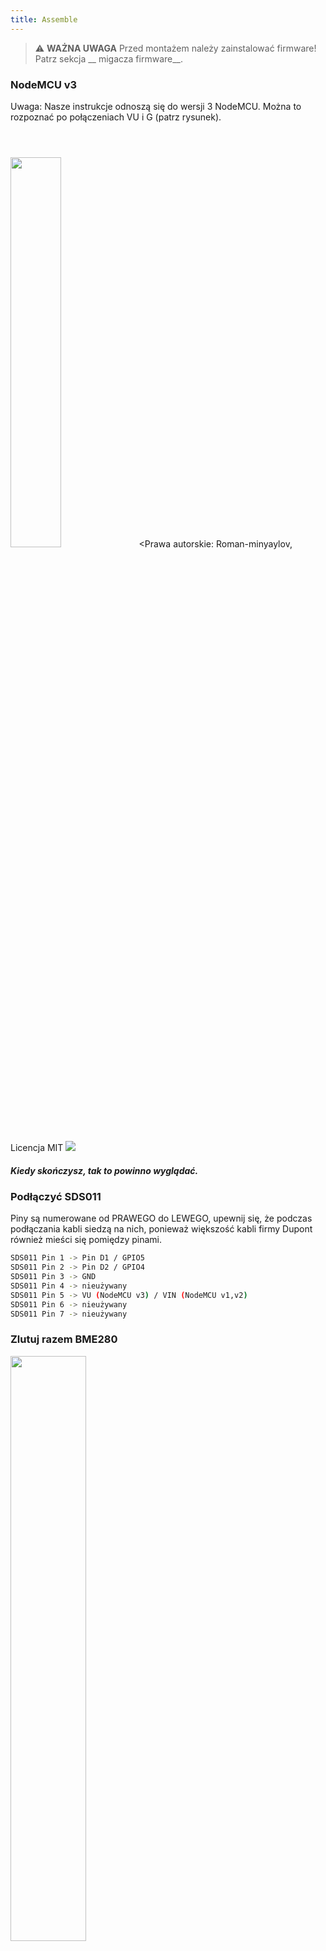 ```yaml
---
title: Assemble
---
```


> ⚠️ **WAŻNA UWAGA**
Przed montażem należy zainstalować firmware!
Patrz sekcja __ migacza firmware__.

### NodeMCU v3
Uwaga: Nasze instrukcje odnoszą się do wersji 3 NodeMCU. Można to rozpoznać po połączeniach VU i G (patrz rysunek). 

<img src="../docs/airrohr/airrohr-wiring-sds011-bme280.jpg" style="width:40%; margin-top: 3em"/>
<<małe>Prawa autorskie: Roman-minyaylov, Licencja MIT</ Małe>


<img src="../docs/airrohr/nodemcu-v3-bme280.jpeg" style="margin-top: 1em"/>

##### Kiedy skończysz, tak to powinno wyglądać.


### Podłączyć SDS011
Piny są numerowane od PRAWEGO do LEWEGO, upewnij się, że podczas podłączania kabli siedzą na nich, ponieważ większość kabli firmy Dupont również mieści się pomiędzy pinami.

```bash
SDS011 Pin 1 -> Pin D1 / GPIO5
SDS011 Pin 2 -> Pin D2 / GPIO4
SDS011 Pin 3 -> GND
SDS011 Pin 4 -> nieużywany
SDS011 Pin 5 -> VU (NodeMCU v3) / VIN (NodeMCU v1,v2)
SDS011 Pin 6 -> nieużywany
SDS011 Pin 7 -> nieużywany
```

### Zlutuj razem BME280
<img src="../docs/airrohr/solder-a-bme-280.jpeg" style="width:49%; padding-right: 0.5em" class="items-center"/>
<img src="../docs/airrohr/solder-bme-280.jpeg" style="width:49%;">

Połącz nagłówek pinów z płytką BME280. Przylutuj go od tyłu. Szczeliny pomiędzy pinami są bardzo małe, więc należy być cierpliwym i ostrożnym.  

Sztuczka polega na przylutowaniu końcówki lutownicy do bolca, podgrzaniu go trochę, a następnie lekkim nałożeniu lutu.  



### Podłączyć BME280
Sworznie są numerowane od LEWEGO do PRAWEGO.

```bash
VIN -> Pin 3V3 (3.3V)
GND-> GND/G
SDA -> PIN D3
SCL -> Pin D4
```

### Związać wszystko razem

 ##### Wiązanie NodeMCU i SDS011 razem
<img src="../docs/airrohr/tie air-quality-sensor-together.jpeg"/>
Do połączenia NodeMCU (ESP8266) z czujnikiem SDS011 należy użyć opaski kablowej, tak aby antena Wifi była skierowana z dala od czujnika.

 ##### Podłączenie rury elastycznej
 <img src="../docs/airrohr/sds011-with-tube.jpeg" style="width:49%; padding-right: 0.5em"/>
 <img src="../docs/airrohr/bme280-tied-to-tube.jpeg" style="width:49%;">
 
* podłącz elastyczną rurkę do czujnika SDS011
* Użyj innej opaski kablowej do przymocowania czujnika temperatury BME280 do rurki
* Przepuść kabel USB przez tubę. Zamontować SDS011 z modułem NodeMCU skierowanym do góry i wentylatorem skierowanym do dołu.

 
 ##### Wsuń czujnik do rury
* Wepchnij części do rury, żeby się zacięły w środku
* Kabel USB, giętka rurka i BME280 powinny wychodzić z końca rurki
* Wepchnij drugą rurę na pierwszą.

<img src="../docs/airrohr/sds011-jammed-into-tube.jpeg"/>

 ##### Wykończenie
* Umieść czujnik temperatury na rurze elastycznej, tak aby znajdował się na jej krawędzi.
* Odetnij rurę elastyczną na końcu rury
* Opcjonalnie: można zakryć otwarte końce rurki delikatną siatką. Tak więc powietrze może cyrkulować, ale owady pozostają na zewnątrz
 
<img src="../docs/airrohr/position-bme280.jpeg"/>
